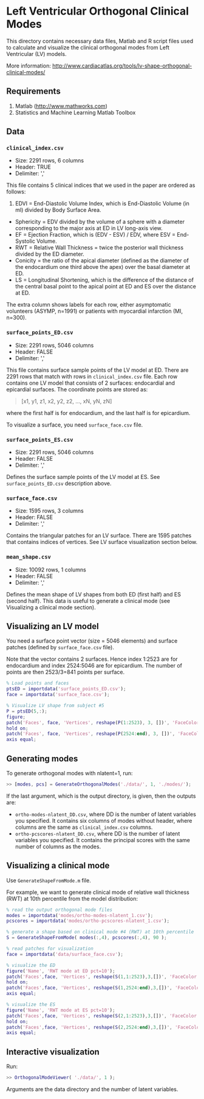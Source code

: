 # Left Ventricular Orthogonal Clinical Modes

This directory contains necessary data files, Matlab and R script files used to calculate and visualize the clinical orthogonal modes from Left Ventricular (LV) models.

More information: http://www.cardiacatlas.org/tools/lv-shape-orthogonal-clinical-modes/

## Requirements

1. Matlab (http://www.mathworks.com)
1. Statistics and Machine Learning Matlab Toolbox

## Data

### `clinical_index.csv`

* Size: 2291 rows, 6 columns
* Header: TRUE
* Delimiter: ','

This file contains 5 clinical indices that we used in the paper are ordered as follows:

1. EDVI = End-Diastolic Volume Index, which is End-Diastolic Volume (in ml) divided by Body Surface Area.
* Sphericity = EDV divided by the volume of a sphere with a diameter corresponding to the major axis at ED in LV long-axis view.
* EF = Ejection Fraction, which is (EDV - ESV) / EDV, where ESV = End-Systolic Volume.
* RWT = Relative Wall Thickness = twice the posterior wall thickness divided by the ED diameter.
* Conicity = the ratio of the apical diameter (defined as the diameter of the endocardium one third above the apex) over the basal diameter at ED.
* LS = Longitudinal Shortening, which is the difference of the distance of the central basal point to the apical point at ED and ES over the distance at ED.

The extra column shows labels for each row, either asymptomatic volunteers (ASYMP, n=1991) or patients with myocardial infarction (MI, n=300).

### `surface_points_ED.csv`

* Size: 2291 rows, 5046 columns
* Header: FALSE
* Delimiter: ','

This file contains surface sample points of the LV model at ED. There are 2291 rows that match with rows in `clinical_index.csv` file. Each row contains one LV model that consists of 2 surfaces: endocardial and epicardial surfaces. The coordinate points are stored as:

> [x1, y1, z1, x2, y2, z2, ..., xN, yN, zN]

where the first half is for endocardium, and the last half is for epicardium.

To visualize a surface, you need `surface_face.csv` file.

### `surface_points_ES.csv`

* Size: 2291 rows, 5046 columns
* Header: FALSE
* Delimiter: ','

Defines the surface sample points of the LV model at ES. See `surface_points_ED.csv` description above.

### `surface_face.csv`

* Size: 1595 rows, 3 columns
* Header: FALSE
* Delimiter: ','

Contains the triangular patches for an LV surface. There are 1595 patches that contains indices of vertices. See LV surface visualization section below.

### `mean_shape.csv`

* Size: 10092 rows, 1 columns
* Header: FALSE
* Delimiter: ','

Defines the mean shape of LV shapes from both ED (first half) and ES (second half). This data is useful to generate a clinical mode (see Visualizing a clinical mode section).

## Visualizing an LV model

You need a surface point vector (size = 5046 elements) and surface patches (defined by `surface_face.csv` file).

Note that the vector contains 2 surfaces. Hence index 1:2523 are for endocardium and index 2524:5046 are for epicardium. The number of points are then 2523/3=841 points per surface.

```matlab
% Load points and faces
ptsED = importdata('surface_points_ED.csv');
face = importdata('surface_face.csv');

% Visualize LV shape from subject #5
P = ptsED(5,:);
figure;
patch('Faces', face, 'Vertices', reshape(P(1:2523), 3, [])', 'FaceColor', 'r', 'FaceAlpha', 0.2);
hold on;
patch('Faces', face, 'Vertices', reshape(P(2524:end), 3, [])', 'FaceColor', 'b', 'FaceAlpha', 0.2);
axis equal;
```

## Generating modes

To generate orthogonal modes with nlatent=1, run:

```matlab
>> [modes, pcs] = GenerateOrthogonalModes('./data/', 1, './modes/');
```

If the last argument, which is the output directory, is given, then the outputs are:
* `ortho-modes-nlatent_DD.csv`, where DD is the number of latent variables you specified. It contains six columns of modes without header, where columns are the same as `clinical_index.csv` columns.
* `ortho-pcscores-nlatent_DD.csv`, where DD is the number of latent variables you specified. It contains the principal scores with the same number of columns as the modes.

## Visualizing a clinical mode

Use `GenerateShapeFromMode.m` file.

For example, we want to generate clinical mode of relative wall thickness (RWT) at 10th percentile from the model distribution:

```matlab
% read the output orthogonal mode files
modes = importdata('modes/ortho-modes-nlatent_1.csv');
pcscores = importdata('modes/ortho-pcscores-nlatent_1.csv');

% generate a shape based on clinical mode #4 (RWT) at 10th percentile
S = GenerateShapeFromMode( modes(:,4), pcscores(:,4), 90 );

% read patches for visualization
face = importdata('data/surface_face.csv');

% visualize the ED
figure('Name', 'RWT mode at ED pct=10');
patch('Faces',face, 'Vertices', reshape(S(1,1:2523),3,[])', 'FaceColor', 'r', 'FaceAlpha', 0.2);
hold on;
patch('Faces',face, 'Vertices', reshape(S(1,2524:end),3,[])', 'FaceColor', 'b', 'FaceAlpha', 0.2);
axis equal;

% visualize the ES
figure('Name', 'RWT mode at ES pct=10');
patch('Faces',face, 'Vertices', reshape(S(2,1:2523),3,[])', 'FaceColor', 'r', 'FaceAlpha', 0.2);
hold on;
patch('Faces',face, 'Vertices', reshape(S(2,2524:end),3,[])', 'FaceColor', 'b', 'FaceAlpha', 0.2);
axis equal;
```

## Interactive visualization

Run:

```matlab
>> OrthogonalModeViewer( './data/', 1 );
```

Arguments are the data directory and the number of latent variables.
